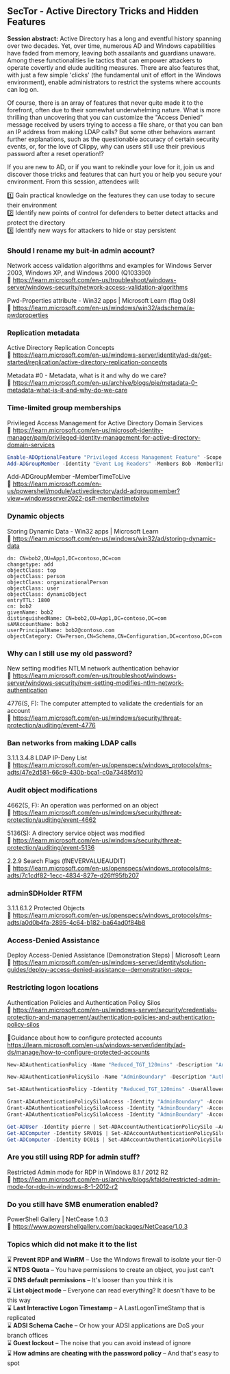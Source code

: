## SecTor - Active Directory Tricks and Hidden Features

**Session abstract:**
Active Directory has a long and eventful history spanning over two decades. Yet, over time, numerous AD and Windows capabilities have faded from memory, leaving both assailants and guardians unaware. Among these functionalities lie tactics that can empower attackers to operate covertly and elude auditing measures. There are also features that, with just a few simple 'clicks' (the fundamental unit of effort in the Windows environment), enable administrators to restrict the systems where accounts can log on.

Of course, there is an array of features that never quite made it to the forefront, often due to their somewhat underwhelming nature. What is more thrilling than uncovering that you can customize the "Access Denied" message received by users trying to access a file share, or that you can ban an IP address from making LDAP calls? But some other behaviors warrant further explanations, such as the questionable accuracy of certain security events, or, for the love of Clippy, why can users still use their previous password after a reset operation!?

If you are new to AD, or if you want to rekindle your love for it, join us and discover those tricks and features that can hurt you or help you secure your environment. From this session, attendees will:

1️⃣ Gain practical knowledge on the features they can use today to secure their environment   
2️⃣ Identify new points of control for defenders to better detect attacks and protect the directory   
3️⃣  Identify new ways for attackers to hide or stay persistent

### Should I rename my buit-in admin account?

Network access validation algorithms and examples for Windows Server 2003, Windows XP, and Windows 2000 (Q103390)   
🔗 https://learn.microsoft.com/en-us/troubleshoot/windows-server/windows-security/network-access-validation-algorithms

Pwd-Properties attribute - Win32 apps | Microsoft Learn  (flag 0x8)   
🔗 https://learn.microsoft.com/en-us/windows/win32/adschema/a-pwdproperties 


### Replication metadata

Active Directory Replication Concepts   
🔗 https://learn.microsoft.com/en-us/windows-server/identity/ad-ds/get-started/replication/active-directory-replication-concepts

Metadata #0 - Metadata, what is it and why do we care?   
🔗 https://learn.microsoft.com/en-us/archive/blogs/pie/metadata-0-metadata-what-is-it-and-why-do-we-care


### Time-limited group memberships

Privileged Access Management for Active Directory Domain Services   
🔗 https://learn.microsoft.com/en-us/microsoft-identity-manager/pam/privileged-identity-management-for-active-directory-domain-services

```PowerShell
Enable-ADOptionalFeature "Privileged Access Management Feature" -Scope ForestOrConfigurationSet  -Target contoso.com
Add-ADGroupMember -Identity "Event Log Readers" -Members Bob -MemberTimeToLive (New-TimeSpan -Minutes 45) 
```

Add-ADGroupMember -MemberTimeToLive    
🔗 https://learn.microsoft.com/en-us/powershell/module/activedirectory/add-adgroupmember?view=windowsserver2022-ps#-membertimetolive


### Dynamic objects 

Storing Dynamic Data - Win32 apps | Microsoft Learn   
🔗 https://learn.microsoft.com/en-us/windows/win32/ad/storing-dynamic-data 

```
dn: CN=bob2,OU=App1,DC=contoso,DC=com
changetype: add
objectClass: top
objectClass: person
objectClass: organizationalPerson
objectClass: user
objectClass: dynamicObject
entryTTL: 1800
cn: bob2
givenName: bob2
distinguishedName: CN=bob2,OU=App1,DC=contoso,DC=com
sAMAccountName: bob2
userPrincipalName: bob2@contoso.com
objectCategory: CN=Person,CN=Schema,CN=Configuration,DC=contoso,DC=com
```

### Why can I still use my old password?

New setting modifies NTLM network authentication behavior   
🔗 https://learn.microsoft.com/en-us/troubleshoot/windows-server/windows-security/new-setting-modifies-ntlm-network-authentication

4776(S, F): The computer attempted to validate the credentials for an account   
🔗 https://learn.microsoft.com/en-us/windows/security/threat-protection/auditing/event-4776


### Ban networks from making LDAP calls

3.1.1.3.4.8 LDAP IP-Deny List   
🔗 https://learn.microsoft.com/en-us/openspecs/windows_protocols/ms-adts/47e2d581-66c9-430b-bca1-c0a73485fd10


### Audit object modifications

4662(S, F): An operation was performed on an object   
🔗 https://learn.microsoft.com/en-us/windows/security/threat-protection/auditing/event-4662

5136(S): A directory service object was modified   
🔗 https://learn.microsoft.com/en-us/windows/security/threat-protection/auditing/event-5136

2.2.9 Search Flags  (fNEVERVALUEAUDIT)   
🔗 https://learn.microsoft.com/en-us/openspecs/windows_protocols/ms-adts/7c1cdf82-1ecc-4834-827e-d26ff95fb207


### adminSDHolder RTFM

3.1.1.6.1.2 Protected Objects   
🔗 https://learn.microsoft.com/en-us/openspecs/windows_protocols/ms-adts/a0d0b4fa-2895-4c64-b182-ba64ad0f84b8


### Access-Denied Assistance 

Deploy Access-Denied Assistance (Demonstration Steps) | Microsoft Learn   
🔗 https://learn.microsoft.com/en-us/windows-server/identity/solution-guides/deploy-access-denied-assistance--demonstration-steps-


### Restricting logon locations

Authentication Policies and Authentication Policy Silos   
🔗 https://learn.microsoft.com/en-us/windows-server/security/credentials-protection-and-management/authentication-policies-and-authentication-policy-silos   

🔗Guidance about how to configure protected accounts   
https://learn.microsoft.com/en-us/windows-server/identity/ad-ds/manage/how-to-configure-protected-accounts

```PowerShell
New-ADAuthenticationPolicy -Name "Reduced_TGT_120mins" -Description "Authentication policy to set 120 minutes Ticket Granting Ticket." -UserTGTLifetimeMins 120 -Enforce -ProtectedFromAccidentalDeletion $True

New-ADAuthenticationPolicySilo -Name "AdminBoundary" -Description "Authentication policy silo to control the scope of logon for administrators" -UserAuthenticationPolicy "Reduced_TGT_120mins" -ComputerAuthenticationPolicy "Reduced_TGT_120mins" -ServiceAuthenticationPolicy "Reduced_TGT_120mins" -Enforce -ProtectedFromAccidentalDeletion $True

Set-ADAuthenticationPolicy -Identity "Reduced_TGT_120mins" -UserAllowedToAuthenticateFrom 'O:SYG:SYD:(XA;OICI;CR;;;WD; (@USER.ad://ext/AuthenticationSilo == "AdminBoundary"))'

Grant-ADAuthenticationPolicySiloAccess -Identity "AdminBoundary" -Account "CN=Pierre,OU=_Admins,DC=contoso,DC=com"
Grant-ADAuthenticationPolicySiloAccess -Identity "AdminBoundary" -Account "CN=SRV01,CN=Computers,DC=contoso,DC=com"
Grant-ADAuthenticationPolicySiloAccess -Identity "AdminBoundary" -Account "CN=DC01,OU=Domain Controllers,DC=contoso,DC=com"

Get-ADUser -Identity pierre | Set-ADAccountAuthenticationPolicySilo –AuthenticationPolicySilo "AdminBoundary"
Get-ADComputer -Identity SRV01$ | Set-ADAccountAuthenticationPolicySilo –AuthenticationPolicySilo "AdminBoundary"
Get-ADComputer -Identity DC01$ | Set-ADAccountAuthenticationPolicySilo –AuthenticationPolicySilo "AdminBoundary"
```

### Are you still using RDP for admin stuff?

Restricted Admin mode for RDP in Windows 8.1 / 2012 R2   
🔗 https://learn.microsoft.com/en-us/archive/blogs/kfalde/restricted-admin-mode-for-rdp-in-windows-8-1-2012-r2

### Do you still have SMB enumeration enabled?

PowerShell Gallery | NetCease 1.0.3   
🔗 https://www.powershellgallery.com/packages/NetCease/1.0.3


### Topics which did not make it to the list

⌛ **Prevent RDP and WinRM** – Use the Windows firewall to isolate your tier-0   
⌛ **NTDS Quota** – You have permissions to create an object, you just can't   
⌛ **DNS default permissions** – It's looser than you think it is      
⌛ **List object mode** – Everyone can read everything? It doesn't have to be this way   
⌛ **Last Interactive Logon Timestamp** – A LastLogonTimeStamp that is replicated    
⌛ **ADSI Schema Cache** – Or how your ADSI applications are DoS your branch offices   
⌛ **Guest lockout** – The noise that you can avoid instead of ignore    
⌛ **How admins are cheating with the password policy** – And that's easy to spot   

